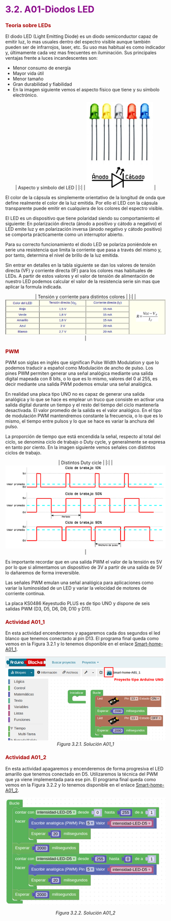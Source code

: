 # <FONT COLOR=#8B008B>3.2. A01-Diodos LED</font>

### <FONT COLOR=#AA0000>Teoria sobre LEDs</font>
El diodo LED (Light Emitting Diode) es un diodo semiconductor capaz de emitir luz, lo mas usuales dentro del espectro visible aunque también pueden ser de infrarrojos, laser, etc. Su uso mas habitual es como indicador y, últimamente cada vez mas frecuentes en iluminación. Sus principales ventajas frente a luces incandescentes son:

* Menor consumo de energía
* Mayor vida útil
* Menor tamaño
* Gran durabilidad y fiabilidad
* En la imagen siguiente vemos el aspecto físico que tiene y su símbolo electrónico.

<center>

| Aspecto y símbolo del LED |
|:|
| ![Aspecto y símbolo del LED](../img/3_retos/3_2/LED.png) |

</center>

El color de la cápsula es simplemente orientativo de la longitud de onda que define realmente el color de la luz emitida. Por ello el LED con la cápsula transparente puede emitir en cualquiera de los colores del espectro visible.

El LED es un dispositivo que tiene polaridad siendo su comportamiento el siguiente: En polarización directa (ánodo a positivo y cátodo a negativo) el LED emite luz y en polarización inversa (ánodo negativo y cátodo positivo) se comporta prácticamente como un interruptor abierto.

Para su correcto funcionamiento el diodo LED se polariza poniéndole en serie una resistencia que limita la corriente que pasa a través del mismo y, por tanto, determina el nivel de brillo de la luz emitida.

Sin entrar en detalles en la tabla siguiente se dan los valores de tensión directa (VF) y corriente directa (IF) para los colores mas habituales de LEDs. A partir de estos valores y el valor de tensión de alimentación de nuestro LED podemos calcular el valor de la resistencia serie sin mas que aplicar la formula indicada.

<center>

| Tensión y corriente para distintos colores |
|:|
| ![Tensión y corriente para distintos colores](../img/3_retos/3_2/colores-calculo-R.png) |

</center>

### <FONT COLOR=#AA0000>PWM</font>
PWM son siglas en inglés que significan Pulse Width Modulation y que lo podemos traducir a español como Modulación de ancho de pulso. Los pines PWM permiten generar una señal analógica mediante una salida digital mapeada con 8 bits, o lo que es lo mismo, valores del 0 al 255, es decir mediante una salida PWM podemos emular una señal analógica.

En realidad una placa tipo UNO no es capaz de generar una salida analógica y lo que se hace es emplear un truco que consiste en activar una salida digital durante un tiempo y el resto del tiempo del ciclo mantenerla desactivada. El valor promedio de la salida es el valor analógico. En el tipo de modulación PWM mantendremos constante la frecuencia, o lo que es lo mismo, el tiempo entre pulsos y lo que se hace es variar la anchura del pulso.

La proporción de tiempo que está encendida la señal, respecto al total del ciclo, se denomina ciclo de trabajo o Duty cycle, y generalmente se expresa en tanto por ciento. En la imagen siguiente vemos señales con distintos ciclos de trabajo.

<center>

| Distintos Duty cicle |
|:|
| ![Distintos Duty cicle](../img/3_retos/3_2/Duty.png) |

</center>

Es importante recordar que en una salida PWM el valor de la tensión es 5V por lo que si alimentamos un dispositivo de 3V a partir de una salida de 5V lo dañaremos de forma irreversible.

Las señales PWM emulan una señal analógica para aplicaciones como variar la luminosidad de un LED y variar la velocidad de motores de corriente continua.

La placa KS0486 Keyestudio PLUS es de tipo UNO y dispone de seis salidas PWM (D3, D5, D6, D9, D10 y D11). 

### <FONT COLOR=#AA0000>Actividad A01_1</font>
En esta actividad encenderemos y apagaremos cada dos segundos el led blanco que tenemos conectado al pin D13. El programa final queda como vemos en la Figura 3.2.1 y lo tenemos disponible en el enlace [Smart-home-A01_1](../programas/Smart-home-A01_2.abp).

<center>

![Solución A01_1](../img/3_retos/3_2/F3_2_1.png)
*Figura 3.2.1. Solución A01_1*

</center>

### <FONT COLOR=#AA0000>Actividad A01_2</font>
En esta actividad apagaremos y encenderemos de forma progresiva el LED amarillo que tenemos conectado en D5. Utilizaremos la técnica del PWM que ya viene implementada para ese pin. El programa final queda como vemos en la Figura 3.2.2 y lo tenemos disponible en el enlace [Smart-home-A01_2](http://www.arduinoblocks.com/web/project/913714).

<center>

![Solución A01_2](../img/3_retos/3_2/F3_2_2.png)

*Figura 3.2.2. Solución A01_2*

</center>
